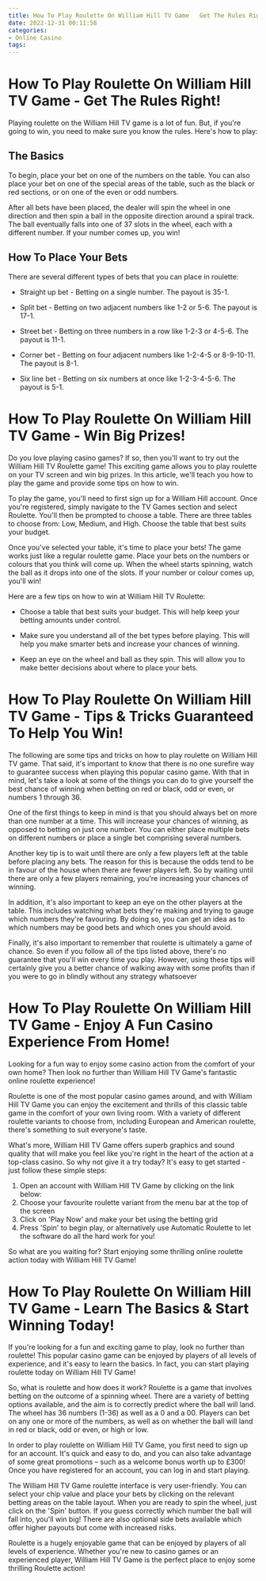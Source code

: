 ```yaml
---
title: How To Play Roulette On William Hill TV Game   Get The Rules Right!
date: 2022-12-31 00:11:58
categories:
- Online Casino
tags:
---
```



#  How To Play Roulette On William Hill TV Game - Get The Rules Right!

Playing roulette on the William Hill TV game is a lot of fun. But, if you're going to win, you need to make sure you know the rules. Here's how to play:

## The Basics

To begin, place your bet on one of the numbers on the table. You can also place your bet on one of the special areas of the table, such as the black or red sections, or on one of the even or odd numbers.

 After all bets have been placed, the dealer will spin the wheel in one direction and then spin a ball in the opposite direction around a spiral track. The ball eventually falls into one of 37 slots in the wheel, each with a different number. If your number comes up, you win!

## How To Place Your Bets

There are several different types of bets that you can place in roulette:

* Straight up bet - Betting on a single number. The payout is 35-1.

* Split bet - Betting on two adjacent numbers like 1-2 or 5-6. The payout is 17-1.

* Street bet - Betting on three numbers in a row like 1-2-3 or 4-5-6. The payout is 11-1.

* Corner bet - Betting on four adjacent numbers like 1-2-4-5 or 8-9-10-11. The payout is 8-1.

* Six line bet - Betting on six numbers at once like 1-2-3-4-5-6. The payout is 5-1.

#  How To Play Roulette On William Hill TV Game - Win Big Prizes!

Do you love playing casino games? If so, then you'll want to try out the William Hill TV Roulette game! This exciting game allows you to play roulette on your TV screen and win big prizes. In this article, we'll teach you how to play the game and provide some tips on how to win.

To play the game, you'll need to first sign up for a William Hill account. Once you're registered, simply navigate to the TV Games section and select Roulette. You'll then be prompted to choose a table. There are three tables to choose from: Low, Medium, and High. Choose the table that best suits your budget.

Once you've selected your table, it's time to place your bets! The game works just like a regular roulette game. Place your bets on the numbers or colours that you think will come up. When the wheel starts spinning, watch the ball as it drops into one of the slots. If your number or colour comes up, you'll win!

Here are a few tips on how to win at William Hill TV Roulette:

- Choose a table that best suits your budget. This will help keep your betting amounts under control.

- Make sure you understand all of the bet types before playing. This will help you make smarter bets and increase your chances of winning.

- Keep an eye on the wheel and ball as they spin. This will allow you to make better decisions about where to place your bets.

#  How To Play Roulette On William Hill TV Game - Tips & Tricks Guaranteed To Help You Win! 

The following are some tips and tricks on how to play roulette on William Hill TV game. That said, it's important to know that there is no one surefire way to guarantee success when playing this popular casino game. With that in mind, let's take a look at some of the things you can do to give yourself the best chance of winning when betting on red or black, odd or even, or numbers 1 through 36.

One of the first things to keep in mind is that you should always bet on more than one number at a time. This will increase your chances of winning, as opposed to betting on just one number. You can either place multiple bets on different numbers or place a single bet comprising several numbers.

Another key tip is to wait until there are only a few players left at the table before placing any bets. The reason for this is because the odds tend to be in favour of the house when there are fewer players left. So by waiting until there are only a few players remaining, you're increasing your chances of winning.

In addition, it's also important to keep an eye on the other players at the table. This includes watching what bets they're making and trying to gauge which numbers they're favouring. By doing so, you can get an idea as to which numbers may be good bets and which ones you should avoid.

Finally, it's also important to remember that roulette is ultimately a game of chance. So even if you follow all of the tips listed above, there's no guarantee that you'll win every time you play. However, using these tips will certainly give you a better chance of walking away with some profits than if you were to go in blindly without any strategy whatsoever

#  How To Play Roulette On William Hill TV Game - Enjoy A Fun Casino Experience From Home!

Looking for a fun way to enjoy some casino action from the comfort of your own home? Then look no further than William Hill TV Game's fantastic online roulette experience!

Roulette is one of the most popular casino games around, and with William Hill TV Game you can enjoy the excitement and thrills of this classic table game in the comfort of your own living room. With a variety of different roulette variants to choose from, including European and American roulette, there's something to suit everyone's taste.

What's more, William Hill TV Game offers superb graphics and sound quality that will make you feel like you're right in the heart of the action at a top-class casino. So why not give it a try today? It's easy to get started - just follow these simple steps:

1. Open an account with William Hill TV Game by clicking on the link below:
2. Choose your favourite roulette variant from the menu bar at the top of the screen
3. Click on 'Play Now' and make your bet using the betting grid
4. Press 'Spin' to begin play, or alternatively use Automatic Roulette to let the software do all the hard work for you!

So what are you waiting for? Start enjoying some thrilling online roulette action today with William Hill TV Game!

#  How To Play Roulette On William Hill TV Game - Learn The Basics & Start Winning Today!

If you're looking for a fun and exciting game to play, look no further than roulette! This popular casino game can be enjoyed by players of all levels of experience, and it's easy to learn the basics. In fact, you can start playing roulette today on William Hill TV Game!

So, what is roulette and how does it work? Roulette is a game that involves betting on the outcome of a spinning wheel. There are a variety of betting options available, and the aim is to correctly predict where the ball will land. The wheel has 36 numbers (1-36) as well as a 0 and a 00. Players can bet on any one or more of the numbers, as well as on whether the ball will land in red or black, odd or even, or high or low.

In order to play roulette on William Hill TV Game, you first need to sign up for an account. It's quick and easy to do, and you can also take advantage of some great promotions – such as a welcome bonus worth up to £300! Once you have registered for an account, you can log in and start playing.

The William Hill TV Game roulette interface is very user-friendly. You can select your chip value and place your bets by clicking on the relevant betting areas on the table layout. When you are ready to spin the wheel, just click on the 'Spin' button. If you guess correctly which number the ball will fall into, you'll win big! There are also optional side bets available which offer higher payouts but come with increased risks.

Roulette is a hugely enjoyable game that can be enjoyed by players of all levels of experience. Whether you're new to casino games or an experienced player, William Hill TV Game is the perfect place to enjoy some thrilling Roulette action!